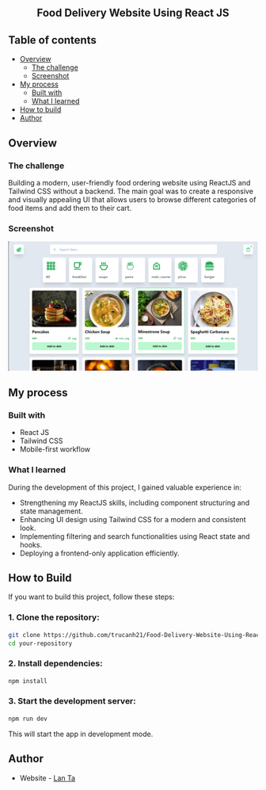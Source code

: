 <div align="center">
  <h2>Food Delivery Website Using React JS</h2>
</div>

## Table of contents

- [Overview](#overview)
  - [The challenge](#the-challenge)
  - [Screenshot](#screenshot)
- [My process](#my-process)
  - [Built with](#built-with)
  - [What I learned](#what-i-learned)
- [How to build](#How-to-Build)
- [Author](#author)

## Overview

### The challenge

Building a modern, user-friendly food ordering website using ReactJS and Tailwind CSS without a backend. The main goal was to create a responsive and visually appealing UI that allows users to browse different categories of food items and add them to their cart.

### Screenshot

![](./src/assets/img/screen.png)

## My process

### Built with

- React JS
- Tailwind CSS
- Mobile-first workflow

### What I learned

During the development of this project, I gained valuable experience in:

- Strengthening my ReactJS skills, including component structuring and state management.
- Enhancing UI design using Tailwind CSS for a modern and consistent look.
- Implementing filtering and search functionalities using React state and hooks.
- Deploying a frontend-only application efficiently.

## How to Build

If you want to build this project, follow these steps:

### 1. Clone the repository:

```sh
git clone https://github.com/trucanh21/Food-Delivery-Website-Using-React-JS.git
cd your-repository
```

### 2. Install dependencies:

```sh
npm install
```

### 3. Start the development server:

```sh
npm run dev
```

This will start the app in development mode.

## Author

- Website - [Lan Ta](https://github.com/trucanh21)
